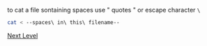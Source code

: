 to cat a file sontaining spaces use " quotes " or escape character `\`
```bash
cat < --spaces\ in\ this\ filename--
```

[Next Level](level_3.md)
